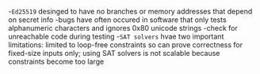 -`Ed25519` desinged to have no branches or memory addresses that depend on secret info
-bugs have often occured in software that only tests alphanumeric characters and ignores 0x80 unicode strings
-check for unreachable code during testing
-`SAT solvers` hvae two important limitations: limited to loop-free constraints so can prove correctness for fixed-size inputs only; using SAT solvers is not scalable because constraints become too large
